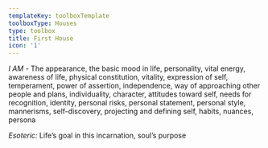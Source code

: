 ```yaml
---
templateKey: toolboxTemplate
toolboxType: Houses
type: toolbox
title: First House
icon: '1'
---
```

_I AM -_ The appearance, the basic mood in life, personality, vital energy, awareness of life, physical constitution, vitality, expression of self, temperament, power of assertion, independence, way of approaching other people and plans, individuality, character, attitudes toward self, needs for recognition, identity, personal risks, personal statement, personal style, mannerisms, self-discovery, projecting and defining self, habits, nuances, persona



_Esoteric:_ Life’s goal in this incarnation, soul’s purpose
